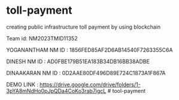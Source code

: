 # toll-payment
creating public infrastructure toll payment by using blockchain 


Team id: NM2023TMID11352

YOGANANTHAM NM ID : 1856FED85AF2D6AB14540F7263355C6A

DINESH NM ID     :  AD0FBE179B51EA183B34DB16BB38ADBE

DINAAKARAN NM ID :  0D2AAE80DF496D89E724C1873A1F867A


DEMO LINK : https://drive.google.com/drive/folders/1-3pYA8mNdHo0pJpQDa4CoKo3rab7igcL
#   t o o l - p a y m e n t  
 